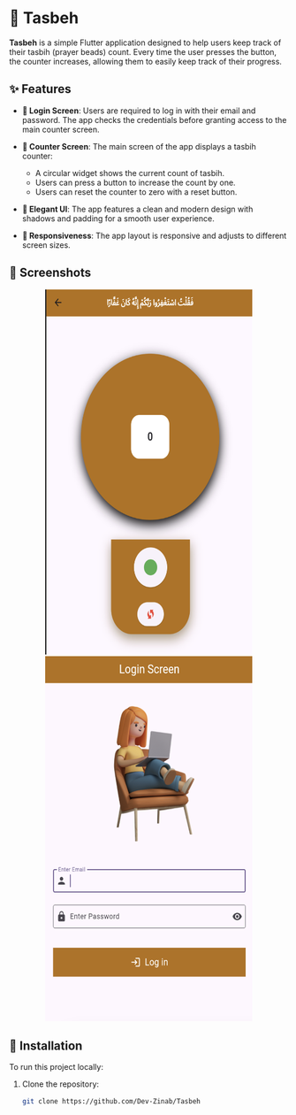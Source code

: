 # 🕌 Tasbeh

**Tasbeh** is a simple Flutter application designed to help users keep track of their tasbih (prayer beads) count. Every time the user presses the button, the counter increases, allowing them to easily keep track of their progress.

## ✨ Features

- **🔐 Login Screen**: Users are required to log in with their email and password. The app checks the credentials before granting access to the main counter screen.

- **🧮 Counter Screen**: The main screen of the app displays a tasbih counter:
  - A circular widget shows the current count of tasbih.
  - Users can press a button to increase the count by one.
  - Users can reset the counter to zero with a reset button.

- **🎨 Elegant UI**: The app features a clean and modern design with shadows and padding for a smooth user experience.

- **📱 Responsiveness**: The app layout is responsive and adjusts to different screen sizes.

## 📸 Screenshots
<p align="center">
<img src="https://github.com/Dev-Zinab/Tasbeh/blob/main/Counter.png" alt="Counter Screen" width="375" height="660"/>
<img src="https://github.com/Dev-Zinab/Tasbeh/blob/main/Login.png" alt="Login Screen" width="375" height="660"/>

</p>



## 🚀 Installation

To run this project locally:

1. Clone the repository:
   ```bash
   git clone https://github.com/Dev-Zinab/Tasbeh
